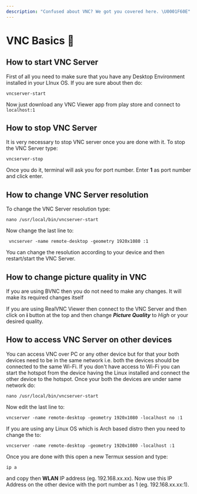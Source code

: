 ```yaml
---
description: "Confused about VNC? We got you covered here. \U0001F60E"
---
```


# VNC Basics 📱

## How to start VNC Server

First of all you need to make sure that you have any Desktop Environment installed in your LInux OS. If you are sure about then do:

```text
vncserver-start
```

Now just download any VNC Viewer app from play store and connect to `localhost:1`

## How to stop VNC Server

It is very necessary to stop VNC server once you are done with it. To stop the VNC Server type:

```text
vncserver-stop
```

Once you do it, terminal will ask you for port number. Enter **1** as port number and click enter.

## How to change VNC Server resolution

To change the VNC Server resolution type:

```text
nano /usr/local/bin/vncserver-start
```

Now change the last line to:

```text
 vncserver -name remote-desktop -geometry 1920x1080 :1
```

You can change the resolution according to your device and then restart/start the VNC Server.

## How to change picture quality in VNC

If you are using BVNC then you do not need to make any changes. It will make its required changes itself

If you are using RealVNC Viewer then connect to the VNC Server and then click on **i**  button at the top and then change _**Picture Quality**_  to _High_ or your desired quality.

## How to access VNC Server on other devices

You can access VNC over PC or any other device but for that your both devices need to be in the same network i.e. both the devices should be connected to the same Wi-Fi. If you don't have access to Wi-Fi you can start the hotspot from the device having the Linux installed and connect the other device to the hotspot. Once your both the devices are under same network do:

```text
nano /usr/local/bin/vncserver-start
```

Now edit the last line to:

```text
vncserver -name remote-desktop -geometry 1920x1080 -localhost no :1
```

If you are using any Linux OS which is Arch based distro then you need to change the to:

```text
vncserver -name remote-desktop -geometry 1920x1080 -localhost :1
```

Once you are done with this open a new Termux session and type:

```text
ip a
```

and copy then **WLAN** IP address \(eg. 192.168.xx.xx\). Now use this IP Address on the other device with the port number as 1 \(eg. 192.168.xx.xx:1\).  

